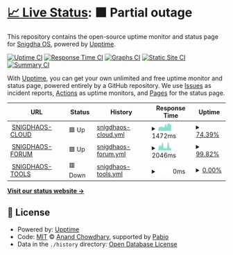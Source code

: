 # [📈 Live Status](https://status.snigdhaos.org): <!--live status--> **🟧 Partial outage**

This repository contains the open-source uptime monitor and status page for [Snigdha OS](https://snigdhaos.org/), powered by [Upptime](https://github.com/upptime/upptime).

[![Uptime CI](https://github.com/Snigdha-OS/snigdhaos-status/workflows/Uptime%20CI/badge.svg)](https://github.com/Snigdha-OS/snigdhaos-status/actions?query=workflow%3A%22Uptime+CI%22)
[![Response Time CI](https://github.com/Snigdha-OS/snigdhaos-status/workflows/Response%20Time%20CI/badge.svg)](https://github.com/Snigdha-OS/snigdhaos-status/actions?query=workflow%3A%22Response+Time+CI%22)
[![Graphs CI](https://github.com/Snigdha-OS/snigdhaos-status/workflows/Graphs%20CI/badge.svg)](https://github.com/Snigdha-OS/snigdhaos-status/actions?query=workflow%3A%22Graphs+CI%22)
[![Static Site CI](https://github.com/Snigdha-OS/snigdhaos-status/workflows/Static%20Site%20CI/badge.svg)](https://github.com/Snigdha-OS/snigdhaos-status/actions?query=workflow%3A%22Static+Site+CI%22)
[![Summary CI](https://github.com/Snigdha-OS/snigdhaos-status/workflows/Summary%20CI/badge.svg)](https://github.com/Snigdha-OS/snigdhaos-status/actions?query=workflow%3A%22Summary+CI%22)

With [Upptime](https://upptime.js.org), you can get your own unlimited and free uptime monitor and status page, powered entirely by a GitHub repository. We use [Issues](https://github.com/Snigdha-OS/snigdhaos-status/issues) as incident reports, [Actions](https://github.com/Snigdha-OS/snigdhaos-status/actions) as uptime monitors, and [Pages](https://status.snigdhaos.org) for the status page.

<!--start: status pages-->
<!-- This summary is generated by Upptime (https://github.com/upptime/upptime) -->
<!-- Do not edit this manually, your changes will be overwritten -->
<!-- prettier-ignore -->
| URL | Status | History | Response Time | Uptime |
| --- | ------ | ------- | ------------- | ------ |
| <img alt="" src="https://icons.duckduckgo.com/ip3/cloud.snigdhaos.org.ico" height="13"> [SNIGDHAOS-CLOUD](https://cloud.snigdhaos.org) | 🟩 Up | [snigdhaos-cloud.yml](https://github.com/Snigdha-OS/snigdhaos-status/commits/HEAD/history/snigdhaos-cloud.yml) | <details><summary><img alt="Response time graph" src="./graphs/snigdhaos-cloud/response-time-week.png" height="20"> 1472ms</summary><br><a href="https://Snigdha-OS.github.io/snigdhaos-status/history/snigdhaos-cloud"><img alt="Response time 1243" src="https://img.shields.io/endpoint?url=https%3A%2F%2Fraw.githubusercontent.com%2FSnigdha-OS%2Fsnigdhaos-status%2FHEAD%2Fapi%2Fsnigdhaos-cloud%2Fresponse-time.json"></a><br><a href="https://Snigdha-OS.github.io/snigdhaos-status/history/snigdhaos-cloud"><img alt="24-hour response time 2057" src="https://img.shields.io/endpoint?url=https%3A%2F%2Fraw.githubusercontent.com%2FSnigdha-OS%2Fsnigdhaos-status%2FHEAD%2Fapi%2Fsnigdhaos-cloud%2Fresponse-time-day.json"></a><br><a href="https://Snigdha-OS.github.io/snigdhaos-status/history/snigdhaos-cloud"><img alt="7-day response time 1472" src="https://img.shields.io/endpoint?url=https%3A%2F%2Fraw.githubusercontent.com%2FSnigdha-OS%2Fsnigdhaos-status%2FHEAD%2Fapi%2Fsnigdhaos-cloud%2Fresponse-time-week.json"></a><br><a href="https://Snigdha-OS.github.io/snigdhaos-status/history/snigdhaos-cloud"><img alt="30-day response time 1243" src="https://img.shields.io/endpoint?url=https%3A%2F%2Fraw.githubusercontent.com%2FSnigdha-OS%2Fsnigdhaos-status%2FHEAD%2Fapi%2Fsnigdhaos-cloud%2Fresponse-time-month.json"></a><br><a href="https://Snigdha-OS.github.io/snigdhaos-status/history/snigdhaos-cloud"><img alt="1-year response time 1243" src="https://img.shields.io/endpoint?url=https%3A%2F%2Fraw.githubusercontent.com%2FSnigdha-OS%2Fsnigdhaos-status%2FHEAD%2Fapi%2Fsnigdhaos-cloud%2Fresponse-time-year.json"></a></details> | <details><summary><a href="https://Snigdha-OS.github.io/snigdhaos-status/history/snigdhaos-cloud">74.39%</a></summary><a href="https://Snigdha-OS.github.io/snigdhaos-status/history/snigdhaos-cloud"><img alt="All-time uptime 76.60%" src="https://img.shields.io/endpoint?url=https%3A%2F%2Fraw.githubusercontent.com%2FSnigdha-OS%2Fsnigdhaos-status%2FHEAD%2Fapi%2Fsnigdhaos-cloud%2Fuptime.json"></a><br><a href="https://Snigdha-OS.github.io/snigdhaos-status/history/snigdhaos-cloud"><img alt="24-hour uptime 100.00%" src="https://img.shields.io/endpoint?url=https%3A%2F%2Fraw.githubusercontent.com%2FSnigdha-OS%2Fsnigdhaos-status%2FHEAD%2Fapi%2Fsnigdhaos-cloud%2Fuptime-day.json"></a><br><a href="https://Snigdha-OS.github.io/snigdhaos-status/history/snigdhaos-cloud"><img alt="7-day uptime 74.39%" src="https://img.shields.io/endpoint?url=https%3A%2F%2Fraw.githubusercontent.com%2FSnigdha-OS%2Fsnigdhaos-status%2FHEAD%2Fapi%2Fsnigdhaos-cloud%2Fuptime-week.json"></a><br><a href="https://Snigdha-OS.github.io/snigdhaos-status/history/snigdhaos-cloud"><img alt="30-day uptime 76.60%" src="https://img.shields.io/endpoint?url=https%3A%2F%2Fraw.githubusercontent.com%2FSnigdha-OS%2Fsnigdhaos-status%2FHEAD%2Fapi%2Fsnigdhaos-cloud%2Fuptime-month.json"></a><br><a href="https://Snigdha-OS.github.io/snigdhaos-status/history/snigdhaos-cloud"><img alt="1-year uptime 76.60%" src="https://img.shields.io/endpoint?url=https%3A%2F%2Fraw.githubusercontent.com%2FSnigdha-OS%2Fsnigdhaos-status%2FHEAD%2Fapi%2Fsnigdhaos-cloud%2Fuptime-year.json"></a></details>
| <img alt="" src="https://icons.duckduckgo.com/ip3/forum.snigdhaos.org.ico" height="13"> [SNIGDHAOS-FORUM](https://forum.snigdhaos.org) | 🟩 Up | [snigdhaos-forum.yml](https://github.com/Snigdha-OS/snigdhaos-status/commits/HEAD/history/snigdhaos-forum.yml) | <details><summary><img alt="Response time graph" src="./graphs/snigdhaos-forum/response-time-week.png" height="20"> 2046ms</summary><br><a href="https://Snigdha-OS.github.io/snigdhaos-status/history/snigdhaos-forum"><img alt="Response time 2090" src="https://img.shields.io/endpoint?url=https%3A%2F%2Fraw.githubusercontent.com%2FSnigdha-OS%2Fsnigdhaos-status%2FHEAD%2Fapi%2Fsnigdhaos-forum%2Fresponse-time.json"></a><br><a href="https://Snigdha-OS.github.io/snigdhaos-status/history/snigdhaos-forum"><img alt="24-hour response time 1797" src="https://img.shields.io/endpoint?url=https%3A%2F%2Fraw.githubusercontent.com%2FSnigdha-OS%2Fsnigdhaos-status%2FHEAD%2Fapi%2Fsnigdhaos-forum%2Fresponse-time-day.json"></a><br><a href="https://Snigdha-OS.github.io/snigdhaos-status/history/snigdhaos-forum"><img alt="7-day response time 2046" src="https://img.shields.io/endpoint?url=https%3A%2F%2Fraw.githubusercontent.com%2FSnigdha-OS%2Fsnigdhaos-status%2FHEAD%2Fapi%2Fsnigdhaos-forum%2Fresponse-time-week.json"></a><br><a href="https://Snigdha-OS.github.io/snigdhaos-status/history/snigdhaos-forum"><img alt="30-day response time 2090" src="https://img.shields.io/endpoint?url=https%3A%2F%2Fraw.githubusercontent.com%2FSnigdha-OS%2Fsnigdhaos-status%2FHEAD%2Fapi%2Fsnigdhaos-forum%2Fresponse-time-month.json"></a><br><a href="https://Snigdha-OS.github.io/snigdhaos-status/history/snigdhaos-forum"><img alt="1-year response time 2090" src="https://img.shields.io/endpoint?url=https%3A%2F%2Fraw.githubusercontent.com%2FSnigdha-OS%2Fsnigdhaos-status%2FHEAD%2Fapi%2Fsnigdhaos-forum%2Fresponse-time-year.json"></a></details> | <details><summary><a href="https://Snigdha-OS.github.io/snigdhaos-status/history/snigdhaos-forum">99.82%</a></summary><a href="https://Snigdha-OS.github.io/snigdhaos-status/history/snigdhaos-forum"><img alt="All-time uptime 99.87%" src="https://img.shields.io/endpoint?url=https%3A%2F%2Fraw.githubusercontent.com%2FSnigdha-OS%2Fsnigdhaos-status%2FHEAD%2Fapi%2Fsnigdhaos-forum%2Fuptime.json"></a><br><a href="https://Snigdha-OS.github.io/snigdhaos-status/history/snigdhaos-forum"><img alt="24-hour uptime 100.00%" src="https://img.shields.io/endpoint?url=https%3A%2F%2Fraw.githubusercontent.com%2FSnigdha-OS%2Fsnigdhaos-status%2FHEAD%2Fapi%2Fsnigdhaos-forum%2Fuptime-day.json"></a><br><a href="https://Snigdha-OS.github.io/snigdhaos-status/history/snigdhaos-forum"><img alt="7-day uptime 99.82%" src="https://img.shields.io/endpoint?url=https%3A%2F%2Fraw.githubusercontent.com%2FSnigdha-OS%2Fsnigdhaos-status%2FHEAD%2Fapi%2Fsnigdhaos-forum%2Fuptime-week.json"></a><br><a href="https://Snigdha-OS.github.io/snigdhaos-status/history/snigdhaos-forum"><img alt="30-day uptime 99.87%" src="https://img.shields.io/endpoint?url=https%3A%2F%2Fraw.githubusercontent.com%2FSnigdha-OS%2Fsnigdhaos-status%2FHEAD%2Fapi%2Fsnigdhaos-forum%2Fuptime-month.json"></a><br><a href="https://Snigdha-OS.github.io/snigdhaos-status/history/snigdhaos-forum"><img alt="1-year uptime 99.87%" src="https://img.shields.io/endpoint?url=https%3A%2F%2Fraw.githubusercontent.com%2FSnigdha-OS%2Fsnigdhaos-status%2FHEAD%2Fapi%2Fsnigdhaos-forum%2Fuptime-year.json"></a></details>
| <img alt="" src="https://icons.duckduckgo.com/ip3/tools.snigdhaos.org.ico" height="13"> [SNIGDHAOS-TOOLS](https://tools.snigdhaos.org) | 🟥 Down | [snigdhaos-tools.yml](https://github.com/Snigdha-OS/snigdhaos-status/commits/HEAD/history/snigdhaos-tools.yml) | <details><summary><img alt="Response time graph" src="./graphs/snigdhaos-tools/response-time-week.png" height="20"> 0ms</summary><br><a href="https://Snigdha-OS.github.io/snigdhaos-status/history/snigdhaos-tools"><img alt="Response time 916" src="https://img.shields.io/endpoint?url=https%3A%2F%2Fraw.githubusercontent.com%2FSnigdha-OS%2Fsnigdhaos-status%2FHEAD%2Fapi%2Fsnigdhaos-tools%2Fresponse-time.json"></a><br><a href="https://Snigdha-OS.github.io/snigdhaos-status/history/snigdhaos-tools"><img alt="24-hour response time 0" src="https://img.shields.io/endpoint?url=https%3A%2F%2Fraw.githubusercontent.com%2FSnigdha-OS%2Fsnigdhaos-status%2FHEAD%2Fapi%2Fsnigdhaos-tools%2Fresponse-time-day.json"></a><br><a href="https://Snigdha-OS.github.io/snigdhaos-status/history/snigdhaos-tools"><img alt="7-day response time 0" src="https://img.shields.io/endpoint?url=https%3A%2F%2Fraw.githubusercontent.com%2FSnigdha-OS%2Fsnigdhaos-status%2FHEAD%2Fapi%2Fsnigdhaos-tools%2Fresponse-time-week.json"></a><br><a href="https://Snigdha-OS.github.io/snigdhaos-status/history/snigdhaos-tools"><img alt="30-day response time 916" src="https://img.shields.io/endpoint?url=https%3A%2F%2Fraw.githubusercontent.com%2FSnigdha-OS%2Fsnigdhaos-status%2FHEAD%2Fapi%2Fsnigdhaos-tools%2Fresponse-time-month.json"></a><br><a href="https://Snigdha-OS.github.io/snigdhaos-status/history/snigdhaos-tools"><img alt="1-year response time 916" src="https://img.shields.io/endpoint?url=https%3A%2F%2Fraw.githubusercontent.com%2FSnigdha-OS%2Fsnigdhaos-status%2FHEAD%2Fapi%2Fsnigdhaos-tools%2Fresponse-time-year.json"></a></details> | <details><summary><a href="https://Snigdha-OS.github.io/snigdhaos-status/history/snigdhaos-tools">0.00%</a></summary><a href="https://Snigdha-OS.github.io/snigdhaos-status/history/snigdhaos-tools"><img alt="All-time uptime 47.90%" src="https://img.shields.io/endpoint?url=https%3A%2F%2Fraw.githubusercontent.com%2FSnigdha-OS%2Fsnigdhaos-status%2FHEAD%2Fapi%2Fsnigdhaos-tools%2Fuptime.json"></a><br><a href="https://Snigdha-OS.github.io/snigdhaos-status/history/snigdhaos-tools"><img alt="24-hour uptime 0.00%" src="https://img.shields.io/endpoint?url=https%3A%2F%2Fraw.githubusercontent.com%2FSnigdha-OS%2Fsnigdhaos-status%2FHEAD%2Fapi%2Fsnigdhaos-tools%2Fuptime-day.json"></a><br><a href="https://Snigdha-OS.github.io/snigdhaos-status/history/snigdhaos-tools"><img alt="7-day uptime 0.00%" src="https://img.shields.io/endpoint?url=https%3A%2F%2Fraw.githubusercontent.com%2FSnigdha-OS%2Fsnigdhaos-status%2FHEAD%2Fapi%2Fsnigdhaos-tools%2Fuptime-week.json"></a><br><a href="https://Snigdha-OS.github.io/snigdhaos-status/history/snigdhaos-tools"><img alt="30-day uptime 47.90%" src="https://img.shields.io/endpoint?url=https%3A%2F%2Fraw.githubusercontent.com%2FSnigdha-OS%2Fsnigdhaos-status%2FHEAD%2Fapi%2Fsnigdhaos-tools%2Fuptime-month.json"></a><br><a href="https://Snigdha-OS.github.io/snigdhaos-status/history/snigdhaos-tools"><img alt="1-year uptime 47.90%" src="https://img.shields.io/endpoint?url=https%3A%2F%2Fraw.githubusercontent.com%2FSnigdha-OS%2Fsnigdhaos-status%2FHEAD%2Fapi%2Fsnigdhaos-tools%2Fuptime-year.json"></a></details>

<!--end: status pages-->

[**Visit our status website →**](https://snigdha-os.github.io/snigdhaos-status/)

## 📄 License

- Powered by: [Upptime](https://github.com/upptime/upptime)
- Code: [MIT](./LICENSE) © [Anand Chowdhary](https://anandchowdhary.com), supported by [Pabio](https://pabio.com)
- Data in the `./history` directory: [Open Database License](https://opendatacommons.org/licenses/odbl/1-0/)
